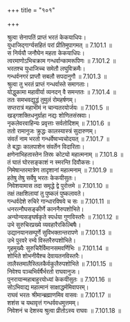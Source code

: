+++
title = "१०१"

+++


  
श्रुत्वा सेनापतिं प्राप्तं भरतं केकयाधिपः।  
युधाजिद्गार्ग्यसहितं परां प्रीतिमुपागमत् ॥ 7.101.1 ॥   
स निर्ययौ जनौघेन महता केकयाधिपः।  
त्वरमाणोऽभिचक्राम गन्धर्वान्कामरूपिणः ॥ 7.101.2 ॥   
भरतश्च युधाजिच्च समेतौ लघुविक्रमैः।  
गन्धर्वनगरं प्राप्तौ सबलौ सपदानुगौ ॥ 7.101.3 ॥   
श्रुत्वा तु भरतं प्राप्तं गन्धर्वास्ते समागताः।  
योद्धुकामा महावीर्या व्यनदन् वै समन्ततः ॥ 7.101.4 ॥   
ततः समभवद्युद्धं तुमुलं रोमहर्षणम्।  
सप्तरात्रं महाभीमं न चान्यतरयोर्जयः ॥ 7.101.5 ॥   
खड्गशक्तिधनुर्ग्राहा नद्यः शोणितसंस्रवाः।  
नृकलेवरवाहिन्यः प्रवृत्ताः सर्वतोदिशम् ॥ 7.101.6 ॥   
ततो रामानुजः क्रुद्धः कालस्यास्त्रं सुदारुणम्।  
संवर्तं नाम भरतो गन्धर्वेष्वभ्यचोदयत् ॥ 7.101.7 ॥   
ते बद्धाः कालपाशेन संवर्तेन विदारिताः।  
क्षणेनाभिहतास्तेन तिस्रः कोट्यो महात्मनाम् ॥ 7.101.8 ॥   
तं घातं घोरसङ्काशं न स्मरन्ति दिवौकसः।  
निमेषान्तरमात्रेण तादृशानां महात्मनाम् ॥ 7.101.9 ॥   
हतेषु तेषु सर्वेषु भरतः केकयीसुतः।  
निवेशयामास तदा समृद्धे द्वे पुरोत्तमे ॥ 7.101.10 ॥   
तक्षं तक्षशिलायां तु पुष्कलं पुष्कलावते।  
गन्धर्वदेशे रुचिरे गान्धारविषये च सः ॥ 7.101.11 ॥   
धनरत्नौघसङ्कीर्णे काननैरुपशोभिते।  
अन्योन्यसङ्घर्षकृते स्पर्धया गुणविस्तरैः ॥ 7.101.12 ॥   
उभे सुरुचिरप्रख्ये व्यवहारैरकिल्बिषैः।  
उद्यानयानसम्पूर्णे सुविभक्तान्तरापणे ॥ 7.101.13 ॥   
उभे पुरवरे रम्ये विस्तरैरुपशोभिते।  
गृहमुख्यैः सुरुचिरैर्विमानसमवर्णिभिः ॥ 7.101.14 ॥   
शोभिते शोभनीयैश्च देवायतनविस्तरैः।  
तालैस्तमालैस्तिलकैर्वकुलैरुपशोभिते ॥ 7.101.15 ॥   
निवेश्य पञ्चभिर्वर्षैर्भरतो राघवानुजः।  
पुनरायान्महाबाहुरयोध्यां केकयीसुतः ॥ 7.101.16 ॥   
सोऽभिवाद्य महात्मानं साक्षाद्धर्ममिवापरम्।  
राघवं भरतः श्रीमान्ब्रह्माणमिव वासवः ॥ 7.101.17 ॥   
शशंस च यथावृत्तं गन्धर्ववधमुत्तमम्।  
निवेशनं च देशस्य श्रुत्वा प्रीतोऽस्य राघवः ॥ 7.101.18 ॥   

